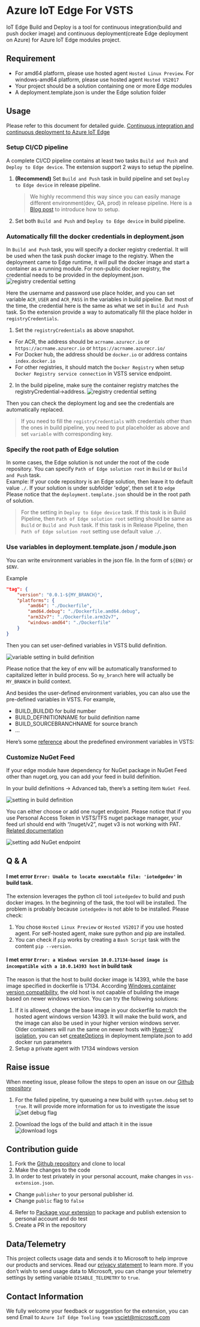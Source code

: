 # Azure IoT Edge For VSTS
IoT Edge Build and Deploy is a tool for continuous integration(build and push docker image) and continuous deployment(create Edge deployment on Azure) for Azure IoT Edge modules project.

## Requirement
* For amd64 platform, please use hosted agent `Hosted Linux Preview`. For windows-amd64 platform, please use hosted agent `Hosted VS2017`
* Your project should be a solution containing one or more Edge modules
* A deployment.template.json is under the Edge solution folder

## Usage
Please refer to this document for detailed guide.
[Continuous integration and continuous deployment to Azure IoT Edge](https://docs.microsoft.com/en-us/azure/iot-edge/how-to-ci-cd)

### Setup CI/CD pipeline
A complete CI/CD pipeline contains at least two tasks `Build and Push` and `Deploy to Edge device`. The extension support 2 ways to setup the pipeline.

1. **(Recommend)** Set `Build and Push` task in build pipeline and set `Deploy to Edge device` in release pipeline.  

    > We highly recommend this way since you can easily manage different environment(dev, QA, prod) in release pipeline. Here is a [Blog post](https://blogs.msdn.microsoft.com/iotdev/) to introduce how to setup.

2. Set both `Build and Push` and `Deploy to Edge device` in build pipeline.  

### Automatically fill the docker credentials in deployment.json
In `Build and Push` task, you will specify a docker registry credential. It will be used when the task push docker image to the registry.
When the deployment came to Edge runtime, it will pull the docker image and start a container as a running module. For non-public docker registry, the credential needs to be provided in the deployment.json. 
![registry credential setting](https://raw.githubusercontent.com/michaeljqzq/host-image/master/docs-4.png)

Here the username and password use place holder, and you can set variable `ACR_USER` and `ACR_PASS` in the variables in build pipeline. But most of the time, the credential here is the same as what we set in `Build and Push` task. So the extension provide a way to automatically fill the place holder in `registryCredentials`.

1. Set the `registryCredentials` as above snapshot.
  * For ACR, the address should be `acrname.azurecr.io` or `https://acrname.azurecr.io` or `https://acrname.azurecr.io/`
  * For Docker hub, the address should be `docker.io` or address contains `index.docker.io`
  * For other registries, it should match the `Docker Registry` when setup `Docker Registry service connection` in VSTS service endpoint.
2. In the build pipeline, make sure the container registry matches the registryCredential->address.
  ![registry credential setting](https://raw.githubusercontent.com/michaeljqzq/host-image/master/docs-5.png)

Then you can check the deployment log and see the credentials are automatically replaced.

> If you need to fill the `registryCredentials` with credentials other than the ones in build pipeline, you need to put placeholder as above and set `variable` with corresponding key. 

### Specify the root path of Edge solution
In some cases, the Edge solution is not under the root of the code repository. You can specify `Path of Edge solution root` in `Build` or `Build and Push` task.  
Example: If your code repository is an Edge solution, then leave it to default value `./`. If your solution is under subfolder 'edge', then set it to `edge`  
Please notice that the `deployment.template.json` should be in the root path of solution.

> For the setting in `Deploy to Edge device` task. If this task is in Build Pipeline, then `Path of Edge solution root` setting should be same as `Build` or `Build and Push` task. If this task is in Release Pipeline, then `Path of Edge solution root` setting use default value `./`.

### Use variables in deployment.template.json / module.json
You can write environment variables in the json file. In the form of `${ENV}` or `$ENV`.  
  
Example
```json
"tag": {
    "version": "0.0.1-${MY_BRANCH}",
    "platforms": {
        "amd64": "./Dockerfile",
        "amd64.debug": "./Dockerfile.amd64.debug",
        "arm32v7": "./Dockerfile.arm32v7",
        "windows-amd64": "./Dockerfile"
    }
}
```

Then you can set user-defined variables in VSTS bulld definition.

![variable setting in build definition](https://raw.githubusercontent.com/michaeljqzq/host-image/master/docs-3.png)

Please notice that the key of env will be automatically transformed to capitalized letter in build process. So `my_branch` here will actually be `MY_BRANCH` in build context.

And besides the user-defined environment variables, you can also use the pre-defined variables in VSTS. For example,

* BUILD_BUILDID for build number
*	BUILD_DEFINITIONNAME for build definition name
*	BUILD_SOURCEBRANCHNAME for source branch
*	…

Here’s some [reference](https://docs.microsoft.com/en-us/vsts/pipelines/build/variables?view=vsts&tabs=batch#qa) about the predefined environment variables in VSTS:

### Customize NuGet Feed

If your edge module have dependency for NuGet package in NuGet Feed other than nuget.org, you can add your feed in build definition.

In your build definitions -> Advanced tab, there’s a setting item `NuGet Feed`.

![setting in build definition](https://raw.githubusercontent.com/michaeljqzq/host-image/master/docs-1.png)

You can either choose or add one nuget endpoint. Please notice that if you use Personal Access Token in VSTS/TFS nuget package manager, your feed url should end with “/nuget/v2”, nuget v3 is not working with PAT. [Related documentation](https://docs.microsoft.com/en-us/vsts/package/nuget/nuget-exe?view=vsts#add-a-feed-to-nuget-2)

![setting add NuGet endpoint](https://raw.githubusercontent.com/michaeljqzq/host-image/master/docs-2.png)

## Q & A

#### I met error `Error: Unable to locate executable file: 'iotedgedev'` in build task.
The extension leverages the python cli tool `iotedgedev` to build and push docker images. In the beginning of the task, the tool will be installed. The problem is probably because `iotedgedev` is not able to be installed. Please check:
1. You chose `Hosted Linux Preview` or `Hosted VS2017` if you use hosted agent. For self-hosted agent, make sure python and pip are installed.
2. You can check if `pip` works by creating a `Bash Script` task with the content `pip --version`.

#### I met error `Error: a Windows version 10.0.17134-based image is incompatible with a 10.0.14393 host` in build task
The reason is that the host to build docker image is 14393, while the base image specified in dockerfile is 17134. According [Windows container version compatibility](https://docs.microsoft.com/en-us/virtualization/windowscontainers/deploy-containers/version-compatibility), the old host is not capable of building the image based on newer windows version.
You can try the following solutions:
1.	If it is allowed, change the base image in your dockerfile to match the hosted agent windows version 14393. It will make the build work, and the image can also be used in your higher version windows server. Older containers will run the same on newer hosts with [Hyper-V isolation](https://docs.microsoft.com/en-us/virtualization/windowscontainers/manage-containers/hyperv-container), you can set [createOptions](https://docs.microsoft.com/en-us/azure/iot-edge/module-edgeagent-edgehub) in deployment.template.json to add docker run parameters
2.	Setup a private agent with 17134 windows version


## Raise issue
When meeting issue, please follow the steps to open an issue on our [Github repository](https://github.com/Microsoft/azure-iot-edge-vsts-extension)

1. For the failed pipeline, try queueing a new build with `system.debug` set to `true`. It will provide more information for us to investigate the issue
![set debug flag](https://raw.githubusercontent.com/michaeljqzq/host-image/master/docs-6.png)

2. Download the logs of the build and attach it in the issue
![download logs](https://raw.githubusercontent.com/michaeljqzq/host-image/master/docs-7.png)

## Contribution guide
1. Fork the [Github repository](https://github.com/Microsoft/azure-iot-edge-vsts-extension) and clone to local
2. Make the changes to the code
3. In order to test privately in your personal account, make changes in `vss-extension.json`.
  * Change `publisher` to your personal publisher id.
  * Change `public` flag to `false`
4. Refer to [Package your extension](https://docs.microsoft.com/en-us/azure/devops/extend/develop/add-build-task?view=vsts#step-4-package-your-extension) to package and publish extension to personal account and do test
5. Create a PR in the repository

## Data/Telemetry

This project collects usage data and sends it to Microsoft to help improve our products and services. Read our [privacy statement](http://go.microsoft.com/fwlink/?LinkId=521839) to learn more. If you don’t wish to send usage data to Microsoft, you can change your telemetry settings by setting variable `DISABLE_TELEMETRY` to `true`.

## Contact Information
We fully welcome your feedback or suggestion for the extension, you can send Email to `Azure IoT Edge Tooling team` vsciet@microsoft.com
